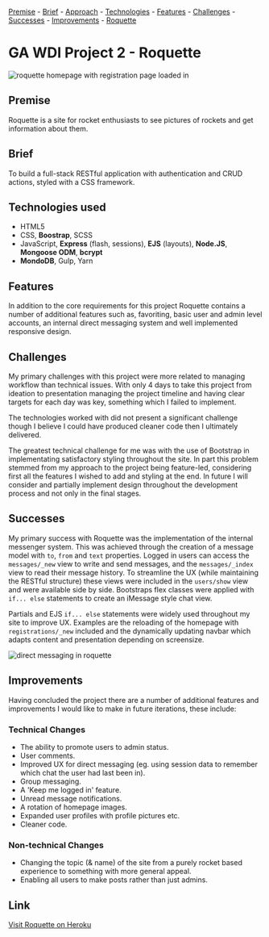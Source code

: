 [Premise](#premise "premise") - [Brief](#brief "brief") - [Approach](#approach "approach") - [Technologies](#technologies-used "technologies") - [Features](#features "features") - [Challenges](#challenges "challenges") - [Successes](#successes "successes") - [Improvements](#improvements "improvements") - [Roquette](https://roquette.herokuapp.com/ "Roquette")
# GA WDI Project 2 - Roquette
<img src="https://i.imgur.com/GVSBt0I.png" alt="roquette homepage with registration page loaded in">

## Premise
Roquette is a site for rocket enthusiasts to see pictures of rockets and get information about them.

## Brief
To build a full-stack RESTful application with authentication and CRUD actions, styled with a CSS framework.

## Technologies used
* HTML5
* CSS, **Boostrap**, SCSS
* JavaScript, **Express** (flash, sessions), **EJS** (layouts), **Node.JS**, **Mongoose ODM**, **bcrypt**
* **MondoDB**, Gulp, Yarn

## Features
In addition to the core requirements for this project Roquette contains a number of additional features such as, favoriting, basic user and admin level accounts, an internal direct messaging system and well implemented responsive design.

## Challenges
My primary challenges with this project were more related to managing workflow than technical issues.  With only 4 days to take this project from ideation to presentation managing the project timeline and having clear targets for each day was key, something which I failed to implement.

The technologies worked with did not present a significant challenge though I believe I could have produced cleaner code then I ultimately delivered.

The greatest technical challenge for me was with the use of Bootstrap in implementating satisfactory styling throughout the site.  In part this problem stemmed from my approach to the project being feature-led, considering first all the features I wished to add and styling at the end.  In future I will consider and partially implement design throughout the development process and not only in the final stages.

## Successes
My primary success with Roquette was the implementation of the internal messenger system.  This was achieved through the creation of a message model with `to`, `from` and `text` properties.  Logged in users can access the `messages/_new` view to write and send messages, and the `messages/_index` view to read their message history.  To streamline the UX (while maintaining the RESTful structure) these views were included in the `users/show` view and were available side by side.  Bootstraps flex classes were applied with `if... else` statements to create an iMessage style chat view.

Partials and EJS `if... else` statements were widely used throughout my site to improve UX.  Examples are the reloading of the homepage with `registrations/_new` included and the dynamically updating navbar which adapts content and presentation depending on screensize.

<img src="https://i.imgur.com/xwz0T2y.png" alt="direct messaging in roquette">

## Improvements
Having concluded the project there are a number of additional features and improvements I would like to make in future iterations, these include:
### Technical Changes
* The ability to promote users to admin status.
* User comments.
* Improved UX for direct messaging (eg. using session data to remember which chat the user had last been in).
* Group messaging.
* A 'Keep me logged in' feature.
* Unread message notifications.
* A rotation of homepage images.
* Expanded user profiles with profile pictures etc.
* Cleaner code.
### Non-technical Changes
* Changing the topic (& name) of the site from a purely rocket based experience to something with more general appeal.
* Enabling all users to make posts rather than just admins.

## Link ##
[Visit Roquette on Heroku](https://roquette.herokuapp.com/ "Roquette")
